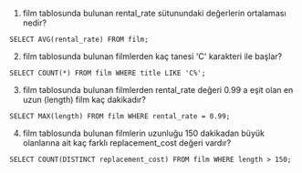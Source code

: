 1. film tablosunda bulunan rental_rate sütunundaki değerlerin ortalaması nedir?
```
SELECT AVG(rental_rate) FROM film;
```

2. film tablosunda bulunan filmlerden kaç tanesi 'C' karakteri ile başlar?
```
SELECT COUNT(*) FROM film WHERE title LIKE 'C%';
```

3. film tablosunda bulunan filmlerden rental_rate değeri 0.99 a eşit olan en uzun (length) film kaç dakikadır?
```
SELECT MAX(length) FROM film WHERE rental_rate = 0.99;
```

4. film tablosunda bulunan filmlerin uzunluğu 150 dakikadan büyük olanlarına ait kaç farklı replacement_cost değeri vardır?
```
SELECT COUNT(DISTINCT replacement_cost) FROM film WHERE length > 150;
```
